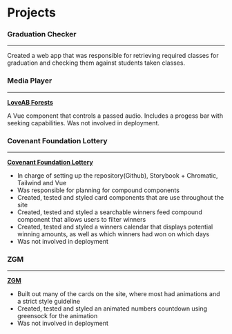 # Projects

### Graduation Checker
---
Created a web app that was responsible for retrieving required classes for graduation and checking them against students taken classes.

### Media Player
---
**[LoveAB Forests](https://vr.loveabforests.com/stage-2-growing-forest/walking)**

A Vue component that controls a passed audio. Includes a progess bar with seeking capabilities. Was not involved in deployment.

### Covenant Foundation Lottery
---
**[Covenant Foundation Lottery](https://covenantfoundationlottery.ca/winners)**

- In charge of setting up the repository(Github), Storybook + Chromatic, Tailwind and Vue
- Was responsible for planning for compound components
- Created, tested and styled card components that are use throughout the site
- Created, tested and styled a searchable winners feed compound component that allows users to filter winners
- Created, tested and styled a winners calendar that displays potential winning amounts, as well as which winners had won on which days
- Was not involved in deployment

### ZGM 
---
**[ZGM](/website/when/ready)**

- Built out many of the cards on the site, where most had animations and a strict style guideline
- Created, tested and styled an animated numbers countdown using greensock for the animation
- Was not involved in deployment

